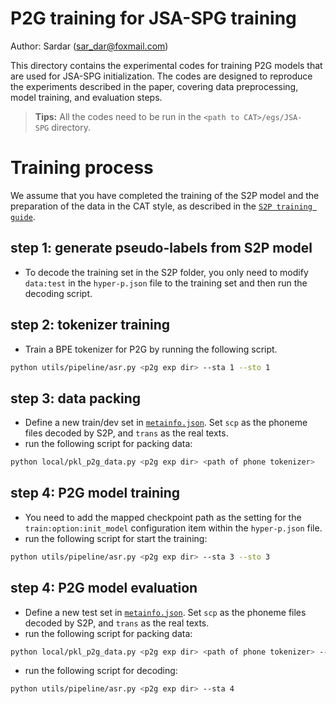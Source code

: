 
# P2G training for JSA-SPG training
Author: Sardar (sar_dar@foxmail.com)

This directory contains the experimental codes for training P2G models that are used for JSA-SPG initialization. The codes are designed to reproduce the experiments described in the paper, covering data preprocessing, model training, and evaluation steps.

> **Tips:** All the codes need to be run in the `<path to CAT>/egs/JSA-SPG` directory.
# Training process
We assume that you have completed the training of the S2P model and the preparation of the data in the CAT style, as described in the [`S2P training guide`](../s2p_exp/readme.md). 

## step 1: generate pseudo-labels from S2P model
* To decode the training set in the S2P folder, you only need to modify `data:test` in the `hyper-p.json` file to the training set and then run the decoding script.

## step 2:  tokenizer training
* Train a BPE tokenizer for P2G by running the following script.
```bash
python utils/pipeline/asr.py <p2g exp dir> --sta 1 --sto 1
```

## step 3:  data packing
* Define a new train/dev set in [`metainfo.json`](../data/metainfo.json). Set `scp` as the phoneme files decoded by S2P, and `trans` as the real texts.
* run the following script for packing data:
```bash
python local/pkl_p2g_data.py <p2g exp dir> <path of phone tokenizer>
```

## step 4:  P2G model training
* You need to add the mapped checkpoint path as the setting for the `train:option:init_model` configuration item within the `hyper-p.json` file.
* run the following script for start the training:
```bash
python utils/pipeline/asr.py <p2g exp dir> --sta 3 --sto 3
```

## step 4:  P2G model evaluation
* Define a new test set in [`metainfo.json`](../data/metainfo.json). Set `scp` as the phoneme files decoded by S2P, and `trans` as the real texts.
* run the following script for packing data:
```bash
python local/pkl_p2g_data.py <p2g exp dir> <path of phone tokenizer> --test --input_sqs_from_given --save2info
```
* run the following script for decoding:
```bash
python utils/pipeline/asr.py <p2g exp dir> --sta 4
```